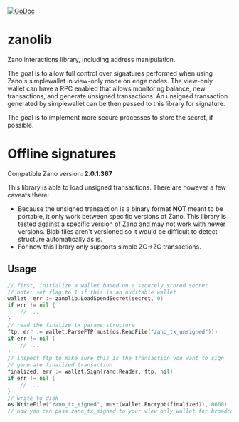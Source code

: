 [![GoDoc](https://godoc.org/github.com/ModChain/zanolib?status.svg)](https://godoc.org/github.com/ModChain/zanolib)

# zanolib

Zano interactions library, including address manipulation.

The goal is to allow full control over signatures performed when using Zano's simplewallet in view-only mode on edge nodes. The view-only wallet can have a RPC enabled that allows monitoring balance, new transactions, and generate unsigned transactions. An unsigned transaction generated by simplewallet can be then passed to this library for signature.

The goal is to implement more secure processes to store the secret, if possible.

# Offline signatures

Compatible Zano version: __2.0.1.367__

This library is able to load unsigned transactions. There are however a few caveats there:

* Because the unsigned transaction is a binary format **NOT** meant to be portable, it only work between specific versions of Zano. This library is tested against a specific version of Zano and may not work with newer versions. Blob files aren't versioned so it would be difficult to detect structure automatically as is.
* For now this library only supports simple ZC→ZC transactions.

## Usage

```go
// first, initialize a wallet based on a securely stored secret
// note: set flag to 1 if this is an auditable wallet
wallet, err := zanolib.LoadSpendSecret(secret, 0)
if err != nil {
    // ...
}
// read the finalize tx params structure
ftp, err := wallet.ParseFTP(must(os.ReadFile("zano_tx_unsigned")))
if err != nil {
    // ...
}
// inspect ftp to make sure this is the transaction you want to sign
// generate finalized transaction
finalized, err := wallet.Sign(rand.Reader, ftp, nil)
if err != nil {
    // ...
}
// write to disk
os.WriteFile("zano_tx_signed", must(wallet.Encrypt(finalized)), 0600)
// now you can pass zano_tx_signed to your view only wallet for broadcast
```
